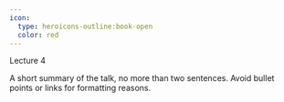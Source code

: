 ```yaml
---
icon:
  type: heroicons-outline:book-open
  color: red
---   
```


Lecture 4

A short summary of the talk, no more than two sentences. Avoid bullet points or links for formatting reasons.